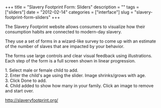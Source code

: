 +++
title = "Slavery Footprint Form: Sliders"
description = ""
tags = ["sliders"]
date = "2012-02-14"
categories = ["interface"]
slug = "slavery-footprint-form-sliders"
+++


<p>The Slavery Footprint website allows consumers to visualize how their consumption habits are connected to modern-day slavery.</p>

<p>They use a set of forms in a wizard-like survey to come up with an estimate of the number of slaves that are impacted by your behavior.</p>

<p>The forms use large controls and clear visual feedback using illustrations. Each step of the form is a full screen shown in linear progression.</p>

<div id="screens-full" class="clear"><div class="caption">1. Select male or female child to add.</div><div class="fullimg clear"><a href="http://media.konigi.com/interface/slaveryfootprint-slider-1.png" class="group" rel="group" title="1. Select male or female child to add."><img src="http://media.konigi.com/interface/slaveryfootprint-slider-1.png" alt="" class="img-responsive"></a></div></div><div id="screens-full" class="clear"><div class="caption">2. Enter the child's age using the slider. Image shrinks/grows with age.</div><div class="fullimg clear"><a href="http://media.konigi.com/interface/slaveryfootprint-slider-2.png" class="group" rel="group" title="2. Enter the child's age using the slider. Image shrinks/grows with age."><img src="http://media.konigi.com/interface/slaveryfootprint-slider-2.png" alt="" class="img-responsive"></a></div></div><div id="screens-full" class="clear"><div class="caption">3. Click Done to add. </div><div class="fullimg clear"><a href="http://media.konigi.com/interface/slaveryfootprint-slider-3.png" class="group" rel="group" title="3. Click Done to add. "><img src="http://media.konigi.com/interface/slaveryfootprint-slider-3.png" alt="" class="img-responsive"></a></div></div><div id="screens-full" class="clear"><div class="caption">4. Child added to show how many in your family. Click an image to remove and start over.</div><div class="fullimg clear"><a href="http://media.konigi.com/interface/slaveryfootprint-slider-4.png" class="group" rel="group" title="4. Child added to show how many in your family. Click an image to remove and start over."><img src="http://media.konigi.com/interface/slaveryfootprint-slider-4.png" alt="" class="img-responsive"></a></div></div>        
<p><a href="http://slaveryfootprint.org/">http://slaveryfootprint.org/</a></p>

